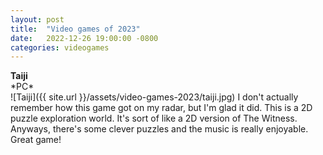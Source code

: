 ```yaml
---
layout: post
title:  "Video games of 2023"
date:   2022-12-26 19:00:00 -0800
categories: videogames
---
```




<h4 style="margin:0;">Taiji</h4>
*PC*<br/>
![Taiji]({{ site.url }}/assets/video-games-2023/taiji.jpg)
I don't actually remember how this game got on my radar, but I'm glad it did. This is a 2D puzzle exploration world. It's sort of like a 2D version of The Witness. Anyways, there's some clever puzzles and the music is really enjoyable. Great game!



